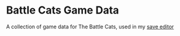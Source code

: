# Battle Cats Game Data

A collection of game data for The Battle Cats, used in my [save editor](https://github.com/fieryhenry/BCSFE-Python)